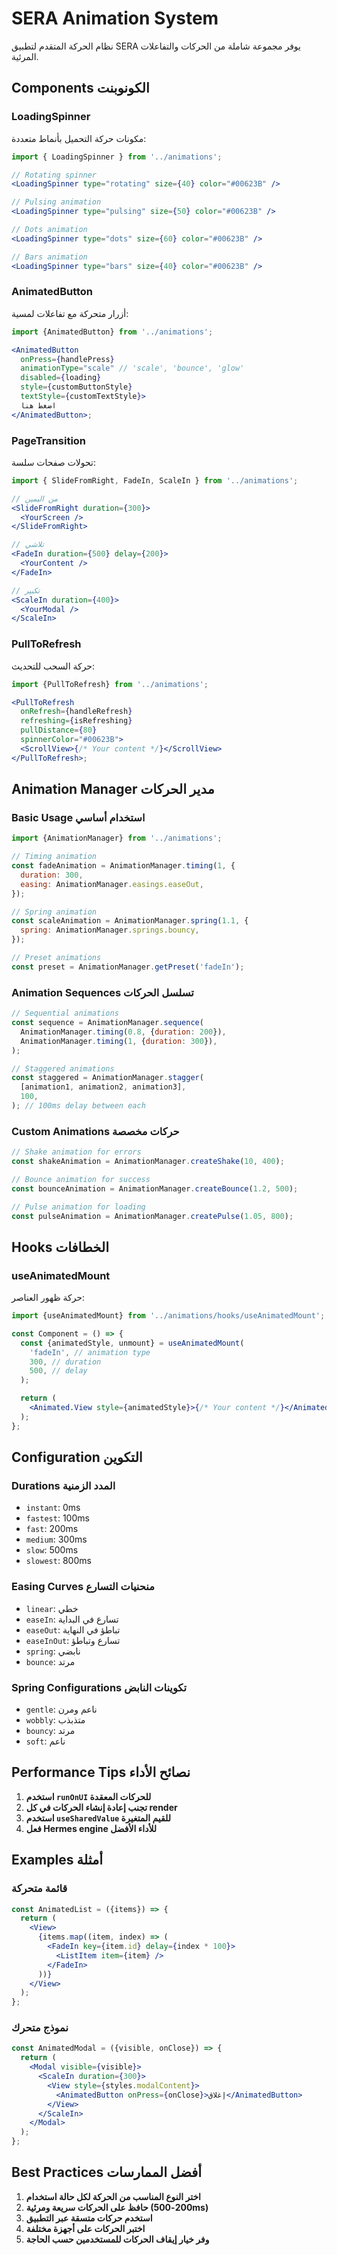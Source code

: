 # SERA Animation System

نظام الحركة المتقدم لتطبيق SERA يوفر مجموعة شاملة من الحركات والتفاعلات المرئية.

## Components الكونوبنت

### LoadingSpinner

مكونات حركة التحميل بأنماط متعددة:

```jsx
import { LoadingSpinner } from '../animations';

// Rotating spinner
<LoadingSpinner type="rotating" size={40} color="#00623B" />

// Pulsing animation
<LoadingSpinner type="pulsing" size={50} color="#00623B" />

// Dots animation
<LoadingSpinner type="dots" size={60} color="#00623B" />

// Bars animation
<LoadingSpinner type="bars" size={40} color="#00623B" />
```

### AnimatedButton

أزرار متحركة مع تفاعلات لمسية:

```jsx
import {AnimatedButton} from '../animations';

<AnimatedButton
  onPress={handlePress}
  animationType="scale" // 'scale', 'bounce', 'glow'
  disabled={loading}
  style={customButtonStyle}
  textStyle={customTextStyle}>
  اضغط هنا
</AnimatedButton>;
```

### PageTransition

تحولات صفحات سلسة:

```jsx
import { SlideFromRight, FadeIn, ScaleIn } from '../animations';

// من اليمين
<SlideFromRight duration={300}>
  <YourScreen />
</SlideFromRight>

// تلاشي
<FadeIn duration={500} delay={200}>
  <YourContent />
</FadeIn>

// تكبير
<ScaleIn duration={400}>
  <YourModal />
</ScaleIn>
```

### PullToRefresh

حركة السحب للتحديث:

```jsx
import {PullToRefresh} from '../animations';

<PullToRefresh
  onRefresh={handleRefresh}
  refreshing={isRefreshing}
  pullDistance={80}
  spinnerColor="#00623B">
  <ScrollView>{/* Your content */}</ScrollView>
</PullToRefresh>;
```

## Animation Manager مدير الحركات

### Basic Usage استخدام أساسي

```jsx
import {AnimationManager} from '../animations';

// Timing animation
const fadeAnimation = AnimationManager.timing(1, {
  duration: 300,
  easing: AnimationManager.easings.easeOut,
});

// Spring animation
const scaleAnimation = AnimationManager.spring(1.1, {
  spring: AnimationManager.springs.bouncy,
});

// Preset animations
const preset = AnimationManager.getPreset('fadeIn');
```

### Animation Sequences تسلسل الحركات

```jsx
// Sequential animations
const sequence = AnimationManager.sequence(
  AnimationManager.timing(0.8, {duration: 200}),
  AnimationManager.timing(1, {duration: 300}),
);

// Staggered animations
const staggered = AnimationManager.stagger(
  [animation1, animation2, animation3],
  100,
); // 100ms delay between each
```

### Custom Animations حركات مخصصة

```jsx
// Shake animation for errors
const shakeAnimation = AnimationManager.createShake(10, 400);

// Bounce animation for success
const bounceAnimation = AnimationManager.createBounce(1.2, 500);

// Pulse animation for loading
const pulseAnimation = AnimationManager.createPulse(1.05, 800);
```

## Hooks الخطافات

### useAnimatedMount

حركة ظهور العناصر:

```jsx
import {useAnimatedMount} from '../animations/hooks/useAnimatedMount';

const Component = () => {
  const {animatedStyle, unmount} = useAnimatedMount(
    'fadeIn', // animation type
    300, // duration
    500, // delay
  );

  return (
    <Animated.View style={animatedStyle}>{/* Your content */}</Animated.View>
  );
};
```

## Configuration التكوين

### Durations المدد الزمنية

- `instant`: 0ms
- `fastest`: 100ms
- `fast`: 200ms
- `medium`: 300ms
- `slow`: 500ms
- `slowest`: 800ms

### Easing Curves منحنيات التسارع

- `linear`: خطي
- `easeIn`: تسارع في البداية
- `easeOut`: تباطؤ في النهاية
- `easeInOut`: تسارع وتباطؤ
- `spring`: نابضي
- `bounce`: مرتد

### Spring Configurations تكوينات النابض

- `gentle`: ناعم ومرن
- `wobbly`: متذبذب
- `bouncy`: مرتد
- `soft`: ناعم

## Performance Tips نصائح الأداء

1. **استخدم `runOnUI` للحركات المعقدة**
2. **تجنب إعادة إنشاء الحركات في كل render**
3. **استخدم `useSharedValue` للقيم المتغيرة**
4. **فعل Hermes engine للأداء الأفضل**

## Examples أمثلة

### قائمة متحركة

```jsx
const AnimatedList = ({items}) => {
  return (
    <View>
      {items.map((item, index) => (
        <FadeIn key={item.id} delay={index * 100}>
          <ListItem item={item} />
        </FadeIn>
      ))}
    </View>
  );
};
```

### نموذج متحرك

```jsx
const AnimatedModal = ({visible, onClose}) => {
  return (
    <Modal visible={visible}>
      <ScaleIn duration={300}>
        <View style={styles.modalContent}>
          <AnimatedButton onPress={onClose}>إغلاق</AnimatedButton>
        </View>
      </ScaleIn>
    </Modal>
  );
};
```

## Best Practices أفضل الممارسات

1. **اختر النوع المناسب من الحركة لكل حالة استخدام**
2. **حافظ على الحركات سريعة ومرئية (200-500ms)**
3. **استخدم حركات متسقة عبر التطبيق**
4. **اختبر الحركات على أجهزة مختلفة**
5. **وفر خيار إيقاف الحركات للمستخدمين حسب الحاجة**
